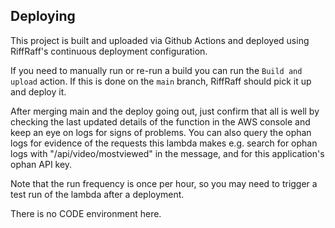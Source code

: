 ## Deploying

This project is built and uploaded via Github Actions and deployed using RiffRaff's continuous deployment configuration.

If you need to manually run or re-run a build you can run the `Build and upload` action. 
If this is done on the `main` branch, RiffRaff should pick it up and deploy it.

After merging main and the deploy going out, just confirm that all is well by checking the last updated details 
of the function in the AWS console and keep an eye on logs for signs of problems. 
You can also query the ophan logs for evidence of the requests this lambda makes e.g. search for ophan 
logs with "/api/video/mostviewed" in the message, and for this application's ophan API key.

Note that the run frequency is once per hour, so you may need to trigger a test run of the lambda after a deployment.

There is no CODE environment here. 

